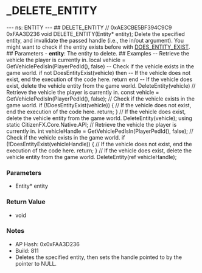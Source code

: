 # _DELETE_ENTITY

--- ns: ENTITY ---  ## DELETE_ENTITY  // 0xAE3CBE5BF394C9C9 0xFAA3D236 void DELETE_ENTITY(Entity* entity);  Delete the specified entity, and invalidate the passed handle (i.e., the in/out argument). You might want to check if the entity exists before with [DOES_ENTITY_EXIST](#_0x7239B21A38F536BA).  ## Parameters - **entity**: The entity to delete.  ## Examples -- Retrieve the vehicle the player is currently in. local vehicle = GetVehiclePedIsIn(PlayerPedId(), false)  -- Check if the vehicle exists in the game world. if not DoesEntityExist(vehicle) then -- If the vehicle does not exist, end the execution of the code here. return end  -- If the vehicle does exist, delete the vehicle entity from the game world. DeleteEntity(vehicle)  // Retrieve the vehicle the player is currently in. const vehicle = GetVehiclePedIsIn(PlayerPedId(), false);  // Check if the vehicle exists in the game world. if (!DoesEntityExist(vehicle)) { // If the vehicle does not exist, end the execution of the code here. return; }  // If the vehicle does exist, delete the vehicle entity from the game world. DeleteEntity(vehicle);  using static CitizenFX.Core.Native.API;  // Retrieve the vehicle the player is currently in. int vehicleHandle = GetVehiclePedIsIn(PlayerPedId(), false);  // Check if the vehicle exists in the game world. if (!DoesEntityExist(vehicleHandle)) { // If the vehicle does not exist, end the execution of the code here. return; }  // If the vehicle does exist, delete the vehicle entity from the game world. DeleteEntity(ref vehicleHandle);

### Parameters
* Entity* entity

### Return Value
* void

### Notes
* AP Hash: 0x0xFAA3D236
* Build: 811
* Deletes the specified entity, then sets the handle pointed to by the pointer to NULL.

